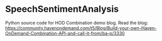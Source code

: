 # SpeechSentimentAnalysis
Python source code for HOD Combination demo blog.
Read the blog: https://community.havenondemand.com/t5/Blog/Build-your-own-Haven-OnDemand-Combination-API-and-call-it-from/ba-p/3330
